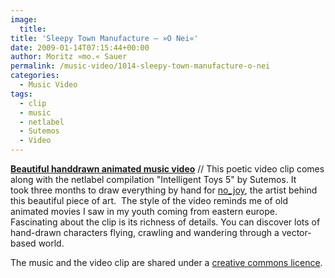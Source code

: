 ```yaml
---
image:
  title: 
title: 'Sleepy Town Manufacture – »O Nei«'
date: 2009-01-14T07:15:44+00:00
author: Moritz »mo.« Sauer
permalink: /music-video/1014-sleepy-town-manufacture-o-nei
categories:
  - Music Video
tags:
  - clip
  - music
  - netlabel
  - Sutemos
  - Video
---
```

<a href="{{ site.url }}{{ site.baseurl }}/music-video/1014-sleepy-town-manufacture-o-nei" target="_blank"><strong>Beautiful handdrawn animated music video</strong></a> // This poetic video clip comes along with the netlabel compilation "Intelligent Toys 5" by Sutemos. It took three months to draw everything by hand for <a href="http://iliustracija.net/" target="_blank">no_joy</a>, the artist behind this beautiful piece of art.  The style of the video reminds me of old animated movies I saw in my youth coming from eastern europe. Fascinating about the clip is its richness of details. You can discover lots of hand-drawn characters flying, crawling and wandering through a vector-based world.

The music and the video clip are shared under a <a href="creativecommons.org/licenses/by-nc-nd/2.5/" target="_blank">creative commons licence</a>.